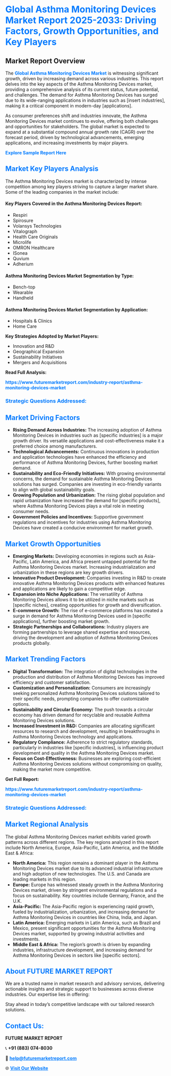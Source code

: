 <h1 style="color: #007BFF;">Global Asthma Monitoring Devices Market Report 2025-2033: Driving Factors, Growth Opportunities, and Key Players</h1>

<section id="overview">
<h2>Market Report Overview</h2>
<p>The <a href="https://www.futuremarketreport.com/industry-report/asthma-monitoring-devices-market" style="color: #007BFF; text-decoration: none;"><strong>Global Asthma Monitoring Devices Market</strong></a> is witnessing significant growth, driven by increasing demand across various industries. This report delves into the key aspects of the Asthma Monitoring Devices market, providing a comprehensive analysis of its current status, future potential, and challenges. The demand for Asthma Monitoring Devices has surged due to its wide-ranging applications in industries such as [insert industries], making it a critical component in modern-day [applications].</p>
<p>As consumer preferences shift and industries innovate, the Asthma Monitoring Devices market continues to evolve, offering both challenges and opportunities for stakeholders. The global market is expected to expand at a substantial compound annual growth rate (CAGR) over the forecast period, driven by technological advancements, emerging applications, and increasing investments by major players.</p>
</section>

<section id="overview">
<p><a href="https://www.futuremarketreport.com/request-sample/reportId=92218" style="color: #007BFF; text-decoration: none;"><strong>Explore Sample Report Here</strong></a></p>
</section>

<section id="key-players">
<h2 style="color: #007BFF;">Market Key Players Analysis</h2>
<p>The Asthma Monitoring Devices market is characterized by intense competition among key players striving to capture a larger market share. Some of the leading companies in the market include:</p>
<h4>Key Players Covered in the Asthma Monitoring Devices Report:</h4>
<ul><li>Respiri</li><li>Spirosure</li><li>Volansys Technologies</li><li>Vitalograph</li><li>Health Care Originals</li><li>Microlife</li><li>OMRON Healthcare</li><li>ISonea</li><li>Quvium</li><li>Adherium</li></ul>
<h4>Asthma Monitoring Devices Market Segmentation by Type:</h4>
<ul><li>Bench-top</li><li>Wearable</li><li>Handheld</li></ul>

<h4>Asthma Monitoring Devices Market Segmentation by Application:</h4>
<ul><li>Hospitals &amp; Clinics</li><li>Home Care</li></ul>
<p><strong>Key Strategies Adopted by Market Players:</strong></p>
<ul>
<li>Innovation and R&D</li>
<li>Geographical Expansion</li>
<li>Sustainability Initiatives</li>
<li>Mergers and Acquisitions</li>
</ul>
</section>

<section>
<p><strong>Read Full Analysis: </strong></p><a href="https://www.futuremarketreport.com/industry-report/asthma-monitoring-devices-market" style="color: #007BFF; text-decoration: none;"><strong>https://www.futuremarketreport.com/industry-report/asthma-monitoring-devices-market</strong></a>
<h3 style="color: #007BFF;">Strategic Questions Addressed:</h3>
</section>

<section id="driving-factors">
<h2 style="color: #007BFF;">Market Driving Factors</h2>
<ul>
<li><strong>Rising Demand Across Industries:</strong> The increasing adoption of Asthma Monitoring Devices in industries such as [specific industries] is a major growth driver. Its versatile applications and cost-effectiveness make it a preferred choice among manufacturers.</li>
<li><strong>Technological Advancements:</strong> Continuous innovations in production and application technologies have enhanced the efficiency and performance of Asthma Monitoring Devices, further boosting market demand.</li>
<li><strong>Sustainability and Eco-Friendly Initiatives:</strong> With growing environmental concerns, the demand for sustainable Asthma Monitoring Devices solutions has surged. Companies are investing in eco-friendly variants to align with global sustainability goals.</li>
<li><strong>Growing Population and Urbanization:</strong> The rising global population and rapid urbanization have increased the demand for [specific products], where Asthma Monitoring Devices plays a vital role in meeting consumer needs.</li>
<li><strong>Government Policies and Incentives:</strong> Supportive government regulations and incentives for industries using Asthma Monitoring Devices have created a conducive environment for market growth.</li>
</ul>
</section>

<section id="growth-opportunities">
<h2 style="color: #007BFF;">Market Growth Opportunities</h2>
<ul>
<li><strong>Emerging Markets:</strong> Developing economies in regions such as Asia-Pacific, Latin America, and Africa present untapped potential for the Asthma Monitoring Devices market. Increasing industrialization and urbanization in these regions are key growth drivers.</li>
<li><strong>Innovative Product Development:</strong> Companies investing in R&D to create innovative Asthma Monitoring Devices products with enhanced features and applications are likely to gain a competitive edge.</li>
<li><strong>Expansion into Niche Applications:</strong> The versatility of Asthma Monitoring Devices allows it to be utilized in niche markets such as [specific niches], creating opportunities for growth and diversification.</li>
<li><strong>E-commerce Growth:</strong> The rise of e-commerce platforms has created a surge in demand for Asthma Monitoring Devices used in [specific applications], further boosting market growth.</li>
<li><strong>Strategic Partnerships and Collaborations:</strong> Industry players are forming partnerships to leverage shared expertise and resources, driving the development and adoption of Asthma Monitoring Devices products globally.</li>
</ul>
</section>

<section id="trending-factors">
<h2 style="color: #007BFF;">Market Trending Factors</h2>
<ul>
<li><strong>Digital Transformation:</strong> The integration of digital technologies in the production and distribution of Asthma Monitoring Devices has improved efficiency and customer satisfaction.</li>
<li><strong>Customization and Personalization:</strong> Consumers are increasingly seeking personalized Asthma Monitoring Devices solutions tailored to their specific needs, prompting companies to offer customizable options.</li>
<li><strong>Sustainability and Circular Economy:</strong> The push towards a circular economy has driven demand for recyclable and reusable Asthma Monitoring Devices solutions.</li>
<li><strong>Increased Investment in R&D:</strong> Companies are allocating significant resources to research and development, resulting in breakthroughs in Asthma Monitoring Devices technology and applications.</li>
<li><strong>Regulatory Compliance:</strong> Adherence to strict regulatory standards, particularly in industries like [specific industries], is influencing product development and quality in the Asthma Monitoring Devices market.</li>
<li><strong>Focus on Cost-Effectiveness:</strong> Businesses are exploring cost-efficient Asthma Monitoring Devices solutions without compromising on quality, making the market more competitive.</li>
</ul>
</section>

<section>
<p><strong>Get Full Report: </strong></p><a href="https://www.futuremarketreport.com/industry-report/asthma-monitoring-devices-market" style="color: #007BFF; text-decoration: none;"><strong>https://www.futuremarketreport.com/industry-report/asthma-monitoring-devices-market</strong></a>
<h3 style="color: #007BFF;">Strategic Questions Addressed:</h3>
</section>


<section id="regional-analysis">
<h2 style="color: #007BFF;">Market Regional Analysis</h2>
<p>The global Asthma Monitoring Devices market exhibits varied growth patterns across different regions. The key regions analyzed in this report include North America, Europe, Asia-Pacific, Latin America, and the Middle East & Africa:</p>
<ul>
<li><strong>North America:</strong> This region remains a dominant player in the Asthma Monitoring Devices market due to its advanced industrial infrastructure and high adoption of new technologies. The U.S. and Canada are leading markets in this region.</li>
<li><strong>Europe:</strong> Europe has witnessed steady growth in the Asthma Monitoring Devices market, driven by stringent environmental regulations and a focus on sustainability. Key countries include Germany, France, and the U.K.</li>
<li><strong>Asia-Pacific:</strong> The Asia-Pacific region is experiencing rapid growth, fueled by industrialization, urbanization, and increasing demand for Asthma Monitoring Devices in countries like China, India, and Japan.</li>
<li><strong>Latin America:</strong> Emerging markets in Latin America, such as Brazil and Mexico, present significant opportunities for the Asthma Monitoring Devices market, supported by growing industrial activities and investments.</li>
<li><strong>Middle East & Africa:</strong> The region’s growth is driven by expanding industries, infrastructure development, and increasing demand for Asthma Monitoring Devices in sectors like [specific sectors].</li>
</ul>
</section>

<footer>
<h2 style="color: #007BFF;">About FUTURE MARKET REPORT</h2>
<p>We are a trusted name in market research and advisory services, delivering actionable insights and strategic support to businesses across diverse industries. Our expertise lies in offering:</p>

<p>Stay ahead in today’s competitive landscape with our tailored research solutions.</p>

<h2 style="color: #007BFF;">Contact Us:</h2>
<p><strong>FUTURE MARKET REPORT</strong></p>
<p>📞 <strong>+91 (883) 074-8030</strong></p>
<p>📧 <strong><a href="mailto:help@futuremarketreport.com" style="color: #007BFF;">help@futuremarketreport.com</a></strong></p>
<p>🌐 <strong><a href="https://www.futuremarketreport.com/" style="color: #007BFF;">Visit Our Website</a></strong></p>
</footer>